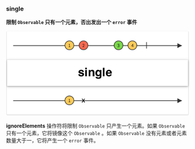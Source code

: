 ### single

**限制 `Observable` 只有一个元素，否出发出一个 `error` 事件**

![](/assets/Operator/Operators/single.png)

**ignoreElements** 操作符将限制 `Observable` 只产生一个元素。如果 `Observable` 只有一个元素，它将镜像这个 `Observable` 。如果 `Observable` 没有元素或者元素数量大于一，它将产生一个 `error` 事件。
